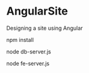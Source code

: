 # AngularSite
Designing a site using Angular




npm install


node db-server.js

node fe-server.js
